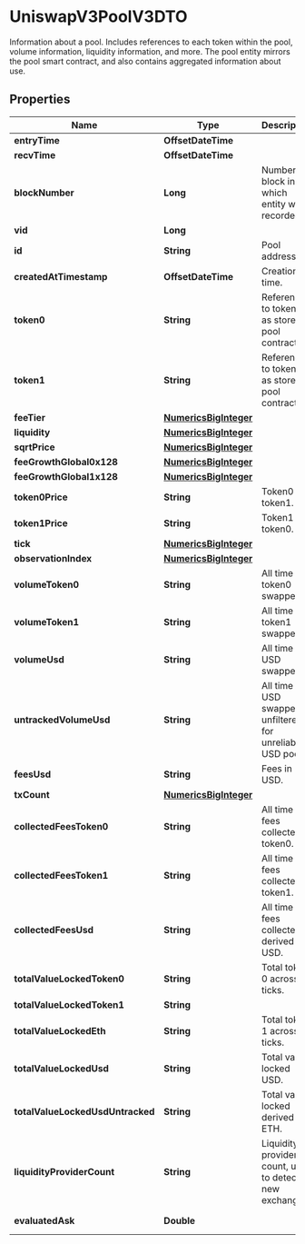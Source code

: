 

# UniswapV3PoolV3DTO

Information about a pool. Includes references to each token within the pool, volume information, liquidity information, and more. The pool entity mirrors the pool smart contract, and also contains aggregated information about use.

## Properties

| Name | Type | Description | Notes |
|------------ | ------------- | ------------- | -------------|
|**entryTime** | **OffsetDateTime** |  |  [optional] |
|**recvTime** | **OffsetDateTime** |  |  [optional] |
|**blockNumber** | **Long** | Number of block in which entity was recorded. |  [optional] |
|**vid** | **Long** |  |  [optional] |
|**id** | **String** | Pool address. |  [optional] |
|**createdAtTimestamp** | **OffsetDateTime** | Creation time. |  [optional] |
|**token0** | **String** | Reference to token0 as stored in pool contract. |  [optional] |
|**token1** | **String** | Reference to token1 as stored in pool contract. |  [optional] |
|**feeTier** | [**NumericsBigInteger**](NumericsBigInteger.md) |  |  [optional] |
|**liquidity** | [**NumericsBigInteger**](NumericsBigInteger.md) |  |  [optional] |
|**sqrtPrice** | [**NumericsBigInteger**](NumericsBigInteger.md) |  |  [optional] |
|**feeGrowthGlobal0x128** | [**NumericsBigInteger**](NumericsBigInteger.md) |  |  [optional] |
|**feeGrowthGlobal1x128** | [**NumericsBigInteger**](NumericsBigInteger.md) |  |  [optional] |
|**token0Price** | **String** | Token0 per token1. |  [optional] |
|**token1Price** | **String** | Token1 per token0. |  [optional] |
|**tick** | [**NumericsBigInteger**](NumericsBigInteger.md) |  |  [optional] |
|**observationIndex** | [**NumericsBigInteger**](NumericsBigInteger.md) |  |  [optional] |
|**volumeToken0** | **String** | All time token0 swapped. |  [optional] |
|**volumeToken1** | **String** | All time token1 swapped. |  [optional] |
|**volumeUsd** | **String** | All time USD swapped. |  [optional] |
|**untrackedVolumeUsd** | **String** | All time USD swapped, unfiltered for unreliable USD pools. |  [optional] |
|**feesUsd** | **String** | Fees in USD. |  [optional] |
|**txCount** | [**NumericsBigInteger**](NumericsBigInteger.md) |  |  [optional] |
|**collectedFeesToken0** | **String** | All time fees collected token0. |  [optional] |
|**collectedFeesToken1** | **String** | All time fees collected token1. |  [optional] |
|**collectedFeesUsd** | **String** | All time fees collected derived USD. |  [optional] |
|**totalValueLockedToken0** | **String** | Total token 0 across all ticks. |  [optional] |
|**totalValueLockedToken1** | **String** |  |  [optional] |
|**totalValueLockedEth** | **String** | Total token 1 across all ticks. |  [optional] |
|**totalValueLockedUsd** | **String** | Total value locked USD. |  [optional] |
|**totalValueLockedUsdUntracked** | **String** | Total value locked derived ETH. |  [optional] |
|**liquidityProviderCount** | **String** | Liquidity providers count, used to detect new exchanges. |  [optional] |
|**evaluatedAsk** | **Double** |  |  [optional] [readonly] |



